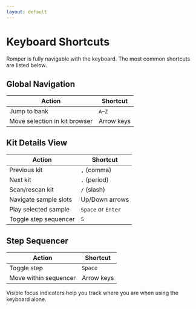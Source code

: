 ```yaml
---
layout: default
---
```


# Keyboard Shortcuts

Romper is fully navigable with the keyboard. The most common shortcuts are listed below.

## Global Navigation

| Action                        | Shortcut   |
| ----------------------------- | ---------- |
| Jump to bank                  | `A`–`Z`    |
| Move selection in kit browser | Arrow keys |

## Kit Details View

| Action                | Shortcut           |
| --------------------- | ------------------ |
| Previous kit          | `,` (comma)        |
| Next kit              | `.` (period)       |
| Scan/rescan kit       | `/` (slash)        |
| Navigate sample slots | Up/Down arrows     |
| Play selected sample  | `Space` or `Enter` |
| Toggle step sequencer | `S`                |

## Step Sequencer

| Action                | Shortcut   |
| --------------------- | ---------- |
| Toggle step           | `Space`    |
| Move within sequencer | Arrow keys |

Visible focus indicators help you track where you are when using the keyboard alone.
